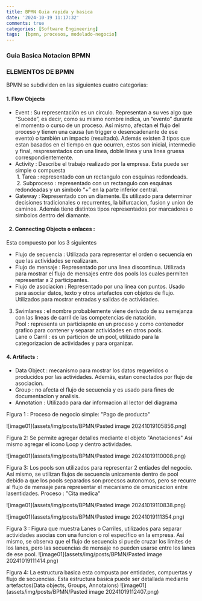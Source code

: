 ```yaml
---
title: BPMN Guia rapida y basica
date: '2024-10-19 11:17:32'
comments: true
categories: [Software Engineering]
tags:  [bpmn, procesos, modelado-negocio]
---
```


 


### Guia Basica Notacion BPMN

  

### ELEMENTOS DE BPMN

  
BPMN se subdividen en las siguientes cuatro categorias:

####   1. Flow Objects

  
- Event : Su representación es un circulo. Representan a su ves algo que “Sucede”, es decir, como su mismo nombre indica, un “evento” durante el momento o curso de un proceso. Así mismo, afectan el flujo del proceso y tienen una causa (un trigger o desencadenante de ese evento) o también un impacto (resultado). Además existen 3 tipos que estan basados en el tiempo en que ocurren, estos son inicial, intermedio y final, respresentados con una linea, doble linea y una linea gruesa correspondientemente.  
- Activity : Describe el trabajo realizado por la empresa. Esta puede ser simple o compuesta  
 1. Tarea : representado con un rectangulo con esquinas redondeads.   
 2. Subproceso : representado con un rectangulo con esquinas redondeadas y un simbolo “+” en la parte inferior central.   
- Gateway : Representado con un diamente. Es utilizado para determinar decisiones tradicionales o recurrentes, la bifurcacion, fusion y union de caminos. Además tiene distintos tipos representados por marcadores o simbolos dentro del diamante.

####    2. Connecting Objects o enlaces : 

Esta compuesto por los 3 siguientes

  
- Flujo de secuencia : Utilizada para representar el orden o secuencia en que las actividades se realizaran.  
- Flujo de mensaje : Representado por una linea discontinua. Utilizada para mostrar el flujo de mensajes entre dos pools los cuales permiten representar a 2 participantes.  
- Flujo de asociacion : Representado por una linea con puntos. Usado para asociar datos, texto y otros artefactos con objetos de flujo. Utilizados para mostrar entradas y salidas de actividades.  
3. Swimlanes : el nombre probablemente viene derivado de su semejanza con las lineas de carril de las competencias de natación.   
Pool : representa un particiapnte en un proceso y como contenedor grafico para contener y separar actividades en otros pools.  
Lane o Carril : es un particion de un pool, utilizado para la categorizacion de actividades y para organizar.

####   4. Artifacts :

  
- Data Object : mecanismo para mostrar los datos requeridos o producidos por las actividades. Además, estan conectados por flujo de asociacion.  
- Group : no afecta el flujo de secuencia y es usado para fines de documentacion y analisis.  
- Annotation : Utilizado para dar informacion al lector del diagrama



Figura 1 : Proceso de negocio simple: "Pago de producto" 


![image01](assets/img/posts/BPMN/Pasted image 20241019105856.png)

Figura 2: Se permite agregar detalles mediante el objeto "Anotaciones" Así mismo agregar el icono Loop y dentro actividades.

![image01](assets/img/posts/BPMN/Pasted image 20241019110008.png)

Figura 3: Los pools son utilizados para representar 2 entiades del negocio. Así mismo, se utilizan flujos de secuencia unicamente dentro de pool debido a que los pools separados son proecsos autonomos, pero se recurre al flujo de mensaje para representar el mecanismo de omunicacion entre lasentidades.
Proceso : "Cita medica"

![image01](assets/img/posts/BPMN/Pasted image 20241019110838.png)

![image01](assets/img/posts/BPMN/Pasted image 20241019111354.png)
 
Figura 3 : Figura que muestra Lanes o Carriles, utilizados para separar actividades asocias con una funcion o rol especifico en la empresa. Así mismo, se observa que el flujo de secuencia si puede cruzar los limites de los lanes, pero las secuencias de mensaje no pueden usarse entre los lanes de ese pool.
![image01](assets/img/posts/BPMN/Pasted image 20241019111414.png)

Figura 4: La estructura basica esta compusta por entidades, compuertas y flujo de secuencias. Esta estructura basica puede ser detallada mediante artefactos(Data objects, Groups, Annotaions)
![image01](assets/img/posts/BPMN/Pasted image 20241019112407.png)


  